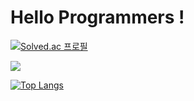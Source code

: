 # Hello Programmers !

[![Solved.ac
프로필](http://mazassumnida.wtf/api/v2/generate_badge?boj=kim_tk)](https://solved.ac/kim_tk)

 <img src="http://mazandi.herokuapp.com/api?handle={kim_tk}&theme=warm"/>

[![Top Langs](https://github-readme-stats.vercel.app/api/top-langs/?username=Kimizka)](https://github.com/Kimizka/github-readme-stats)
